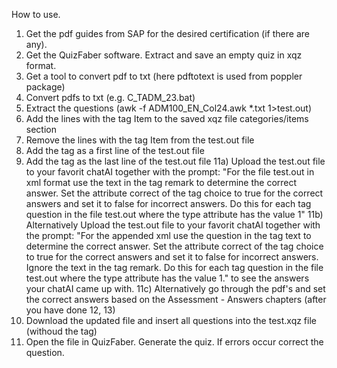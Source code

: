 How to use.

1) Get the pdf guides from SAP for the desired certification (if there are any).
2) Get the QuizFaber software. Extract and save an empty quiz in xqz format.
3) Get a tool to convert pdf to txt (here pdftotext is used from poppler package)
5) Convert pdfs to txt (e.g. C_TADM_23.bat)
6) Extract the questions (awk -f ADM100_EN_Col24.awk *.txt  1>test.out)
7) Add the lines with the tag Item to the saved xqz file categories/items section
8) Remove the lines with the tag Item from the test.out file
9) Add the tag <body> as a first line of the test.out file
10) Add the tag </body> as the last line of the test.out file
11a) Upload the test.out file to your favorit chatAI together with the prompt: "For the file test.out in xml format use the text in the tag remark to determine the correct answer. Set the attribute correct of the tag choice to true for the correct answers and set it to false for incorrect answers. Do this for each tag question in the file test.out where the type attribute has the value 1"
11b) Alternatively Upload the test.out file to your favorit chatAI together with the prompt: "For the appended xml use the question in the tag text to determine the correct answer. Set the attribute correct of the tag choice to true for the correct answers and set it to false for incorrect answers. Ignore the text in the tag remark. Do this for each tag question in the file test.out where the type attribute has the value 1." to see the answers your chatAI came up with.
11c) Alternatively go through the pdf's and set the correct answers based on the Assessment - Answers chapters (after you have done 12, 13)
12) Download the updated file and insert all questions into the test.xqz file (withoud the <body> tag)
13) Open the file in QuizFaber. Generate the quiz. If errors occur correct the question.
